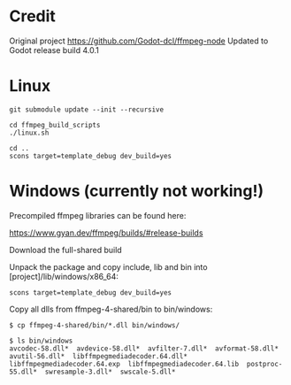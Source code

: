 # Credit
Original project https://github.com/Godot-dcl/ffmpeg-node
Updated to Godot release build 4.0.1

# Linux

```
git submodule update --init --recursive

cd ffmpeg_build_scripts
./linux.sh

cd ..
scons target=template_debug dev_build=yes
```
# Windows (currently not working!)

Precompiled ffmpeg libraries can be found here:

https://www.gyan.dev/ffmpeg/builds/#release-builds

Download the full-shared build

Unpack the package and copy include, lib and bin into [project]/lib/windows/x86_64:

```
scons target=template_debug dev_build=yes
```

Copy all dlls from ffmpeg-4-shared/bin to bin/windows:

```
$ cp ffmpeg-4-shared/bin/*.dll bin/windows/

$ ls bin/windows
avcodec-58.dll*  avdevice-58.dll*  avfilter-7.dll*  avformat-58.dll*  avutil-56.dll*  libffmpegmediadecoder.64.dll*  libffmpegmediadecoder.64.exp  libffmpegmediadecoder.64.lib  postproc-55.dll*  swresample-3.dll*  swscale-5.dll*
```
